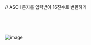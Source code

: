 // ASCII 문자를 입력받아 16진수로 변환하기

</br></br></br>

![image](https://user-images.githubusercontent.com/61842827/197834871-9a92e240-f398-40ae-81c1-e945e924a487.png)
